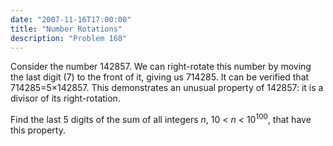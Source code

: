 ```yaml
---
date: "2007-11-16T17:00:00"
title: "Number Rotations"
description: "Problem 168"
---
```


<p>Consider the number 142857. We can right-rotate this number by moving the last digit (7) to the front of it, giving us 714285.
It can be verified that 714285=5×142857.
This demonstrates an unusual property of 142857: it is a divisor of its right-rotation.</p>
<p>Find the last 5 digits of the sum of all integers <var>n</var>, 10 &lt; <var>n</var> &lt; 10<sup>100</sup>, that have this property.</p>

